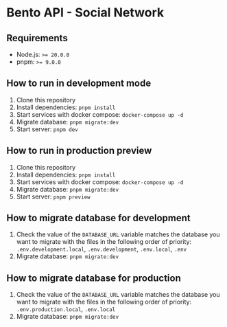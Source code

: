 # Bento API - Social Network

## Requirements
- Node.js: `>= 20.0.0`
- pnpm: `>= 9.0.0`

## How to run in development mode
1. Clone this repository
2. Install dependencies: `pnpm install`
4. Start services with docker compose: `docker-compose up -d`
5. Migrate database: `pnpm migrate:dev`
6. Start server: `pnpm dev`

## How to run in production preview
1. Clone this repository
2. Install dependencies: `pnpm install`
4. Start services with docker compose: `docker-compose up -d`
5. Migrate database: `pnpm migrate:dev`
6. Start server: `pnpm preview`

## How to migrate database for development
1. Check the value of the `DATABASE_URL` variable matches the database you want to migrate with the files in the following order of priority: `.env.development.local`, `.env.development`, `.env.local`, `.env`
2. Migrate database: `pnpm migrate:dev`

## How to migrate database for production
1. Check the value of the `DATABASE_URL` variable matches the database you want to migrate with the files in the following order of priority: `.env.production.local`, `.env.local`
2. Migrate database: `pnpm migrate:dev`
